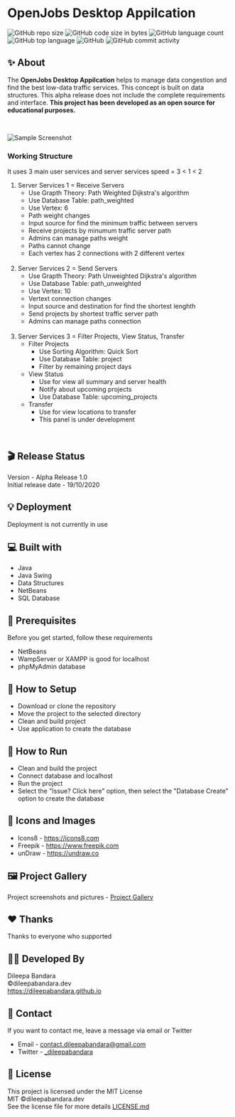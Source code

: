 # OpenJobs Desktop Appilcation

![GitHub repo size](https://img.shields.io/github/repo-size/dileepabandara/openjobs_desktop?color=red&label=repository%20size)
![GitHub code size in bytes](https://img.shields.io/github/languages/code-size/dileepabandara/openjobs_desktop?color=red)
![GitHub language count](https://img.shields.io/github/languages/count/dileepabandara/openjobs_desktop)
![GitHub top language](https://img.shields.io/github/languages/top/dileepabandara/openjobs_desktop)
![GitHub](https://img.shields.io/github/license/dileepabandara/openjobs_desktop?color=yellow)
![GitHub commit activity](https://img.shields.io/github/commit-activity/m/dileepabandara/openjobs_desktop?color=brightgreen&label=commits)

## ✨ About

The **OpenJobs Desktop Appilcation** helps to manage data congestion and find the best low-data traffic services. This concept is built on data structures. This alpha release does not include the complete requirements and interface. **This project has been developed as an open source for educational purposes.**

<br>

![Sample Screenshot](https://dileepabandara.github.io/public-images/projects/openjobs-desktop-preview.png)

### **Working Structure**

It uses 3 main user services and server services speed = 3 < 1 < 2

1. Server Services 1 = Receive Servers
   - Use Grapth Theory: Path Weighted Dijkstra's algorithm
   - Use Database Table: path_weighted
   - Use Vertex: 6
   - Path weight changes
   - Input source for find the minimum traffic between servers
   - Receive projects by minumum traffic server path
   - Admins can manage paths weight
   - Paths cannot change
   - Each vertex has 2 connections with 2 different vertex  
     <br>
2. Server Services 2 = Send Servers
   - Use Grapth Theory: Path Unweighted Dijkstra's algorithm
   - Use Database Table: path_unweighted
   - Use Vertex: 10
   - Vertext connection changes
   - Input source and destination for find the shortest lenghth
   - Send projects by shortest traffic server path
   - Admins can manage paths connection  
     <br>
3. Server Services 3 = Filter Projects, View Status, Transfer
   - Filter Projects
     - Use Sorting Algorithm: Quick Sort
     - Use Database Table: project
     - Filter by remaining project days
   - View Status
     - Use for view all summary and server health
     - Notify about upcoming projects
     - Use Database Table: upcoming_projects
   - Transfer
     - Use for view locations to transfer
     - This panel is under development

<br>

## 🎬 Release Status

Version - Alpha Release 1.0  
Initial release date - 19/10/2020

## 💡 Deployment

Deployment is not currently in use

## 💻 Built with

- Java
- Java Swing
- Data Structures
- NetBeans
- SQL Database

## 📌 Prerequisites

Before you get started, follow these requirements

- NetBeans
- WampServer or XAMPP is good for localhost
- phpMyAdmin database

## 🍃 How to Setup

- Download or clone the repository
- Move the project to the selected directory
- Clean and build project
- Use application to create the database

## 🚀 How to Run

- Clean and build the project
- Connect database and localhost
- Run the project
- Select the "Issue? Click here" option, then select the "Database Create" option to create the database

## 📸 Icons and Images

- Icons8 - https://icons8.com
- Freepik - https://www.freepik.com
- unDraw - https://undraw.co

## 🖼️ Project Gallery

Project screenshots and pictures - [Project Gallery](https://dileepabandara.github.io/project-gallery)

## ❤️ Thanks

Thanks to everyone who supported

## 👨‍💻 Developed By

Dileepa Bandara  
©dileepabandara.dev  
https://dileepabandara.github.io

## 💬 Contact

If you want to contact me, leave a message via email or Twitter

- Email - <contact.dileepabandara@gmail.com>
- Twitter - [_dileepabandara](https://twitter.com/_dileepabandara)

## 📜 License

This project is licensed under the MIT License  
MIT ©dileepabandara.dev  
See the license file for more details [LICENSE.md](https://github.com/dileepabandara/openjobs_desktop/blob/main/LICENSE)
